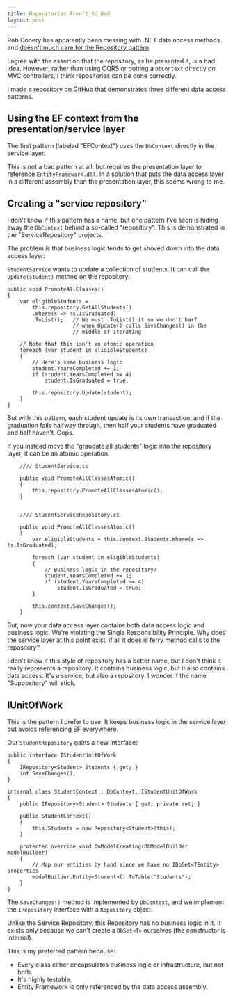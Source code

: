 ```yaml
---
title: Repositories Aren't So Bad
layout: post
---
```


Rob Conery has apparently been messing with .NET data access methods and
[doesn't much care for the Repository pattern][conery-repositories].

I agree with the assertion that the repository, as he presented it, is a bad
idea. However, rather than using CQRS or putting a `DbContext` directly on MVC
controllers, I think repositories can be done correctly.

[I made a repository on GitHub][dataaccess] that demonstrates three different
data access patterns.

## Using the EF context from the presentation/service layer

The first pattern (labeled "EFContext") uses the `DbContext` directly in the
service layer.

This is not a bad pattern at all, but requires the presentation layer to
reference `EntityFramework.dll`. In a solution that puts the data access layer
in a different assembly than the presentation layer, this seems wrong to me.

## Creating a "service repository"

I don't know if this pattern has a name, but one pattern I've seen is hiding
away the `DbContext` behind a so-called "repository". This is demonstrated in
the "ServiceRepository" projects.

The problem is that business logic tends to get shoved down into the data
access layer:

`StudentService` wants to update a collection of students. It can call the
`Update(student)` method on the repository:

    public void PromoteAllClasses()
    {
        var eligibleStudents =
            this.repository.GetAllStudents()
            .Where(s => !s.IsGraduated)
            .ToList();   // We must .ToList() it so we don't barf
                         // when Update() calls SaveChanges() in the
                         // middle of iterating

        // Note that this isn't an atomic operation
        foreach (var student in eligibleStudents)
        {
            // Here's some business logic
            student.YearsCompleted += 1;
            if (student.YearsCompleted >= 4)
                student.IsGraduated = true;

            this.repository.Update(student);
        }
    }

But with this pattern, each student update is its own transaction, and if the
graduation fails halfway through, then half your students have graduated and
half haven't. Oops.

If you instead move the "graudate all students" logic into the repository
layer, it can be an atomic operation:


        //// StudentService.cs

        public void PromoteAllClassesAtomic()
        {
            this.repository.PromoteAllClassesAtomic();
        }


        //// StudentServiceRepository.cs

        public void PromoteAllClassesAtomic()
        {
            var eligibleStudents = this.context.Students.Where(s => !s.IsGraduated);

            foreach (var student in eligibleStudents)
            {
                // Business logic in the repository?
                student.YearsCompleted += 1;
                if (student.YearsCompleted >= 4)
                    student.IsGraduated = true;
            }

            this.context.SaveChanges();
        }

But, now your data access layer contains both data access logic and business
logic. We're violating the Single Responsibility Principle. Why does the
service layer at this point exist, if all it does is ferry method calls to the
repository?

I don't know if this style of repository has a better name, but I don't think
it really represents a repository. It contains business logic, but it also
contains data access. It's a service, but also a repository. I wonder if the
name "Suppository" will stick.


## IUnitOfWork

This is the pattern I prefer to use. It keeps business logic in the service
layer but avoids referencing EF everywhere.

Our `StudentRepository` gains a new interface:

    public interface IStudentUnitOfWork
    {
        IRepository<Student> Students { get; }
        int SaveChanges();
    }

    internal class StudentContext : DbContext, IStudentUnitOfWork
    {
        public IRepository<Student> Students { get; private set; }

        public StudentContext()
        {
            this.Students = new Repository<Student>(this);
        }

        protected override void OnModelCreating(DbModelBuilder modelBuilder)
        {
            // Map our entities by hand since we have no IDbSet<TEntity> properties
            modelBuilder.Entity<Student>().ToTable("Students");
        }
    }

The `SaveChanges()` method is implemented by `DbContext`, and we implement the
`IRepository` interface with a `Repository` object.

Unlike the Service Repository, this Repository has no business logic in it. It
exists only because we can't create a `DbSet<T>` ourselves (the constructor is
internal).

This is my preferred pattern because:

* Every class either encapsulates business logic or infrastructure, but not
  both.
* It's highly testable.
* Entity Framework is only referenced by the data access assembly.

[conery-repositories]: http://www.wekeroad.com/2014/03/04/repositories-and-unitofwork-are-not-a-good-idea/
[dataaccess]: https://github.com/jennings/DotNetDataAccess
